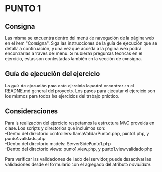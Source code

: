 # PUNTO 1

## Consigna
Las misma se encuentra dentro del menú de navegación de la página web en el item "Consigna". Siga las instrucciones de la guía de ejecución que se detalla a continuación, y una vez que acceda a la página web podrá encontrarlas a través del menú. Si hubieran preguntas teóricas en el ejercicio, estas son contestadas también en la sección de consigna.

## Guía de ejecución del ejercicio
La guía de ejecución para este ejercicio la podrá encontrar en el README.md general del proyecto. Los pasos para ejecutar el ejercicio son los mismos para todos los ejercicios del trabajo práctico.

## Consideraciones
Para la realización del ejercicio respetamos la estructura MVC proveida en clase. Los scripts y directorios que incluimos son:<br />
-Dentro del directorio controllers: llamaValidarPunto1.php, punto1.php, y punto1.validado.php<br>
-Dentro del directorio models: ServerSidePunto1.php<br>
-Dentro del directorio views: punto1.view.php, y punto1.view.validado.php<br><br>
Para verificar las validaciones del lado del servidor, puede desactivar las validaciones desde el formulario con el agregado del atributo *novalidate*.


